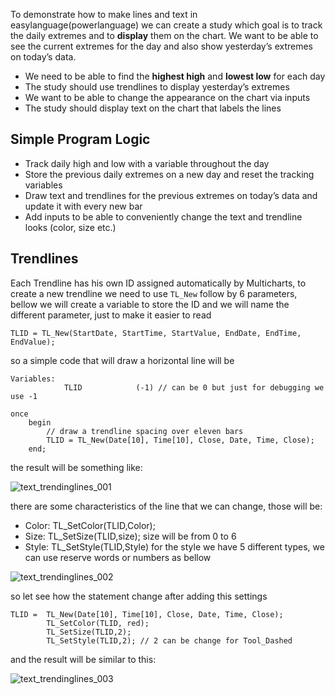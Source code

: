 To demonstrate how to make lines and text in easylanguage(powerlanguage) we can create a study which goal is to track the daily extremes and to **display** them on the chart. We want to be able to see the current extremes for the day and also show yesterday’s extremes on today’s data. 

* We need to be able to find the **highest high** and **lowest low** for each day
* The study should use trendlines to display yesterday’s extremes
* We want to be able to change the appearance on the chart via inputs
* The study should display text on the chart that labels the lines

## Simple Program Logic

* Track daily high and low with a variable throughout the day
* Store the previous daily extremes on a new day and reset the tracking variables
* Draw text and trendlines for the previous extremes on today’s data and update it with every new bar
* Add inputs to be able to conveniently change the text and trendline looks (color, size etc.)

## Trendlines

Each Trendline has his own ID assigned automatically by Multicharts, to create a new trendline we need to use `TL_New` follow by 6 parameters, bellow we will create a variable to store the ID and we will name the different parameter, just to make it easier to read

```
TLID = TL_New(StartDate, StartTime, StartValue, EndDate, EndTime, EndValue);
```

so a simple code that will draw a horizontal line will be

```
Variables:
            TLID            (-1) // can be 0 but just for debugging we use -1

once
    begin
        // draw a trendline spacing over eleven bars
        TLID = TL_New(Date[10], Time[10], Close, Date, Time, Close);
    end;
```

the result will be something like:

![text_trendinglines_001](../images/text_trendinglines_001.png)

there are some characteristics of the line that we can change, those will be:

* Color: TL_SetColor(TLID,Color);
* Size: TL_SetSize(TLID,size); size will be from 0 to 6
* Style: TL_SetStyle(TLID,Style) for the style we have 5 different types, we can use reserve words or numbers as bellow

![text_trendinglines_002](../images/text_trendinglines_002.png)

so let see how the statement change after adding this settings

```
TLID =  TL_New(Date[10], Time[10], Close, Date, Time, Close);
        TL_SetColor(TLID, red);
        TL_SetSize(TLID,2);
        TL_SetStyle(TLID,2); // 2 can be change for Tool_Dashed
```

and the result will be similar to this:

![text_trendinglines_003](../images/text_trendinglines_003.png)


